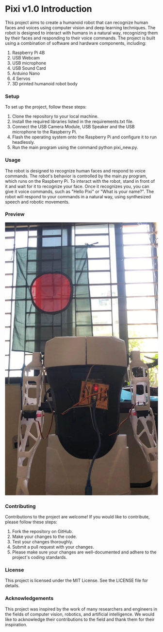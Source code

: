 # Pixi v1.0 Introduction
This project aims to create a humanoid robot that can recognize human faces and voices using computer vision and deep learning techniques. The robot is designed to interact with humans in a natural way, recognizing them by their faces and responding to their voice commands.
The project is built using a combination of software and hardware components, including:
1. Raspberry Pi 4B
2. USB Webcam
3. USB microphone
4. USB Sound Card
5. Arduino Nano
5. 4 Servos
6. 3D printed humanoid robot body

### Setup
To set up the project, follow these steps:

1. Clone the repository to your local machine.
2. Install the required libraries listed in the requirements.txt file.
3. Connect the USB Camera Module, USB Speaker and the USB microphone to the Raspberry Pi.
4. Flash the operating system onto the Raspberry Pi and configure it to run headlessly.
5. Run the main program using the command python pixi_new.py.

### Usage
The robot is designed to recognize human faces and respond to voice commands. The robot's behavior is controlled by the main.py program, which runs on the Raspberry Pi.
To interact with the robot, stand in front of it and wait for it to recognize your face. Once it recognizes you, you can give it voice commands, such as "Hello Pixi" or "What is your name?". The robot will respond to your commands in a natural way, using synthesized speech and robotic movements.

### Preview
![](robot.jpg)
### Contributing
Contributions to the project are welcome! If you would like to contribute, please follow these steps:

1. Fork the repository on GitHub.
2. Make your changes to the code.
3. Test your changes thoroughly.
4. Submit a pull request with your changes.
5. Please make sure your changes are well-documented and adhere to the project's coding standards.

### License
This project is licensed under the MIT License. See the LICENSE file for details.

### Acknowledgements
This project was inspired by the work of many researchers and engineers in the fields of computer vision, robotics, and artificial intelligence. We would like to acknowledge their contributions to the field and thank them for their inspiration.
